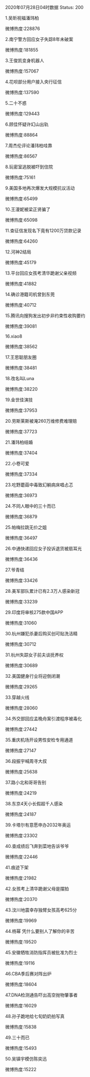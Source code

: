 2020年07月28日04时数据
Status: 200

1.吴昕祝福潘玮柏

微博热度:228876

2.南宁警方回应女子失踪8年未破案

微博热度:181855

3.王俊凯变身机器人

微博热度:157067

4.花呗部分用户接入央行征信

微博热度:137590

5.二十不惑

微博热度:129443

6.顾佳怀疑许幻山出轨

微博热度:88864

7.周杰伦评论潘玮柏哇靠

微博热度:86567

8.玩密室逃脱被吓到住院

微博热度:75161

9.美国多地再次爆发大规模抗议活动

微博热度:65499

10.王漫妮被梁正贤骗了

微博热度:65098

11.查征信发现名下竟有1200万贷款记录

微博热度:64260

12.河神2结局

微博热度:45179

13.平台回应女孩考清华跪谢父亲视频

微博热度:41882

14.确诊港籍司机曾到东莞

微博热度:40712

15.腾讯向搜狗发出初步非约束性收购要约

微博热度:39081

16.xiao8

微博热度:38562

17.王思聪朋友圈

微博热度:38481

18.改名叫Luna

微博热度:38220

19.金世佳演技

微博热度:37953

20.劳斯莱斯被淹260万维修费难理赔

微博热度:37723

21.潘玮柏结婚

微博热度:37404

22.小卷可爱

微博热度:37334

23.吃野蘑菇中毒致幻躺病床唱忐忑

微博热度:36973

24.不同人眼中的三十而已

微博热度:36879

25.帕梅拉跳无价之姐

微博热度:36497

26.中通快递回应女子投诉退货被扇耳光

微博热度:36436

27.爷青结

微博热度:33426

28.美军部队累计已有2.3万人感染新冠

微博热度:33239

29.印度将审核275款中国APP

微博热度:31060

30.杭州嫌犯杀妻后购买创可贴洗洁精

微博热度:30712

31.杭州失踪女子前夫谈抚养权

微博热度:30689

32.美国健身行业将迎倒闭潮

微博热度:29265

33.穿越火线

微博热度:28060

34.外交部回应孟晚舟案引渡程序被毒化

微博热度:27442

35.重庆机场开设男性安检专用通道

微博热度:27147

36.段振宇喊周寻大叔

微博热度:25638

37.路小北和哥哥告别

微博热度:24219

38.东京4天小长假超千人感染

微博热度:24187

39.卡塔尔有意愿申办2032年奥运

微博热度:23302

40.查成绩后飞奔到菜地告诉爷爷

微博热度:22446

41.痕迹下架

微博热度:21982

42.女孩考上清华跪谢父母是摆拍

微博热度:20370

43.汶川地震幸存独臂女孩高考625分

微博热度:19969

44.杨幂 凭什么要别人了解你的辛苦

微博热度:19520

45.安徽牺牲消防指挥员被批准为烈士

微博热度:19116

46.CBA季后赛对阵出炉

微博热度:18604

47.DNA检测通告吓出高空抛物肇事者

微博热度:16029

48.孙子跪地给七旬奶奶拍写真

微博热度:15838

49.三十而已

微博热度:15493

50.吴镇宇模仿陈奕迅

微博热度:15222

